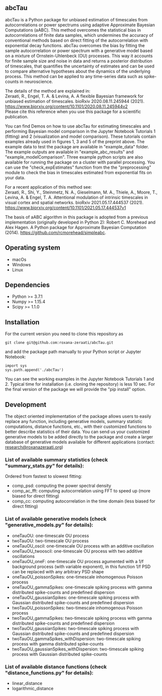 ## abcTau

abcTau is a Python package for unbiased estimation of timescales from autocorrelations or power spectrums using adaptive Approximate Bayesian Computations (aABC). This method overcomes the statistical bias in autocorrelations of finite data samples, which undermines the accuracy of conventional methods based on direct fitting of the autocorrelation with exponential decay  functions.  abcTau overcomes the bias by fitting the sample autocorrelation or power spectrum with a generative model based on a mixture of Ornstein-Uhlenbeck (OU) processes. This way it accounts for finite sample size and noise in data and returns a posterior distribution of timescales, that quantifies the uncertainty of estimates and can be used to compare alternative hypotheses about the dynamics of the underlying process. This method can be applied to any time-series data such as spike-counts in neuroscience.

The details of the method are explained in:  
Zeraati, R., Engel, T. A. & Levina, A. A flexible Bayesian framework for unbiased estimation of timescales. bioRxiv 2020.08.11.245944 (2021). https://www.biorxiv.org/content/10.1101/2020.08.11.245944v2  
Please cite this reference when you use this package for a scientific publication.

You can find Demos on how to use abcTau for estimating timescales and performing Bayesian model comparison in the  Jupyter Notebook Tutorials 1 (fitting) and 2 (visualization and model comparison). These tutorials contain examples already used in figures 1, 3 and 5 of the preprint above. The example data to test the package are available in "example_data" folder. The example outputs are available in "example_abc_results" and "example_modelComparison". Three example python scripts are also available for running the package on a cluster with parallel processing. You can use the "check_expEstimates" function from the the "preprocessing" module to check the bias in timescales estimated from exponential fits on your data.


For a recent application of this method see:   
Zeraati, R., Shi, Y., Steinmetz, N. A., Gieselmann, M. A., Thiele, A., Moore, T., Levina, A. & Engel, T. A. Attentional modulation of intrinsic timescales in visual cortex and spatial networks. bioRxiv 2021.05.17.444537 (2021). https://www.biorxiv.org/content/10.1101/2021.05.17.444537v1


The basis of aABC algorithm in this package is adopted from a previous implementation (originally developed in Python 2):
Robert C. Morehead and Alex Hagen. A Python package for Approximate Bayesian Computation (2014). https://github.com/rcmorehead/simpleabc. 


## Operating system
- macOs
- Windows
- Linux


## Dependencies
- Python >= 3.7.1
- Numpy >= 1.15.4 
- Scipy >= 1.1.0 


## Installation
For the current version you need to clone this repository as
```
git clone git@github.com:roxana-zeraati/abcTau.git
```
and add the package path manually to your Python script or Jupyter Notebook:
```
import sys
sys.path.append('./abcTau')
```
You can see the working examples in the Jupyter Notebook Tutorials 1 and 2. Typical time for installation (i.e. cloning the repository) is less 10 sec.
For the final version of the package we will provide the "pip install" option.


## Development
The object oriented implementation of the package allows users to easily replace any function, including generative models, summary statistic computations, distance functions, etc., with their customized functions to better describe statistics of their data. You can send us your customized generative models to be added directly to the package and create a larger database of generative models available for different applications (contact: research@roxanazeraati.org)


### List of available summary statistics (check "summary_stats.py" for details):
Ordered from fastest to slowest fitting:
- comp_psd: computing the power spectral density
- comp_ac_fft: computing autocorrelation using FFT to speed up (more biased for direct fitting) 
- comp_cc: computing autocorrelation in the time domain (less biased for direct fitting)


### List of available generative models (check "generative_models.py" for details):
- oneTauOU: one-timescale OU process 
- twoTauOU: two-timescale OU process 
- oneTauOU_oscil: one-timescale OU process with an additive oscillation
- oneTauOU_twooscil: one-timescale OU process with two additive oscillations
- oneTauOU_oneF: one-timescale OU process agumented with a 1/f background process (with variable exponent), in this function 1/f PSD can be replaced with any arbitrary PSD shape
- oneTauOU_poissonSpikes: one-timescale inhomogenous Poisson process
- oneTauOU_gammaSpikes: one-timescale spiking process with gamma distributed spike-counts and predefined dispersion
- oneTauOU_gaussianSpikes: one-timescale spiking process with Gaussian distributed spike-counts and predefined dispersion
- twoTauOU_poissonSpikes: two-timescale inhomogenous Poisson process
- twoTauOU_gammaSpikes: two-timescale spiking process with gamma distributed spike-counts and predefined dispersion
- twoTauOU_gaussianSpikes: two-timescale spiking process with Gaussian distributed spike-counts and predefined dispersion
- twoTauOU_gammaSpikes_withDispersion: two-timescale spiking process with gamma distributed spike-counts
- twoTauOU_gaussianSpikes_withDispersion: two-timescale spiking process with Gaussian distributed spike-counts


### List of available distance functions (check "distance_functions.py" for details):
- linear_distance
- logarithmic_distance
